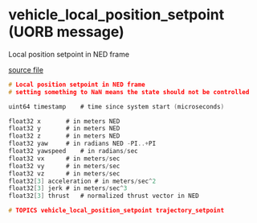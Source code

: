 # vehicle_local_position_setpoint (UORB message)
        
Local position setpoint in NED frame

[source file](https://github.com/PX4/PX4-Autopilot/blob/master/msg/vehicle_local_position_setpoint.msg)

```c
# Local position setpoint in NED frame
# setting something to NaN means the state should not be controlled

uint64 timestamp	# time since system start (microseconds)

float32 x		# in meters NED
float32 y		# in meters NED
float32 z		# in meters NED
float32 yaw		# in radians NED -PI..+PI
float32 yawspeed	# in radians/sec
float32 vx		# in meters/sec
float32 vy		# in meters/sec
float32 vz		# in meters/sec
float32[3] acceleration # in meters/sec^2
float32[3] jerk # in meters/sec^3
float32[3] thrust	# normalized thrust vector in NED

# TOPICS vehicle_local_position_setpoint trajectory_setpoint

```
